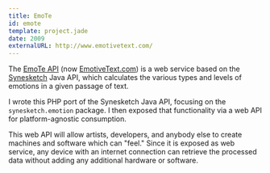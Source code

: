 ```yaml
---
title: EmoTe
id: emote
template: project.jade
date: 2009
externalURL: http://www.emotivetext.com/
---
```


The [EmoTe API]("http://www.emotivetext.com") (now [EmotiveText.com]("http://emotivetext.com")) is a web service based on the [Synesketch]("http://www.synesketch.krcadinac.com/wiki/index.php?title=Main_Page") Java API, which calculates the various types and levels of emotions in a given passage of text.
  
I wrote this PHP port of the Synesketch Java API, focusing on the `synesketch.emotion` package. I then exposed that functionality via a web API for platform-agnostic consumption.

This web API will allow artists, developers, and anybody else to create machines and software which can "feel." Since it is exposed as web service, any device with an internet connection can retrieve the processed data without adding any additional hardware or software.